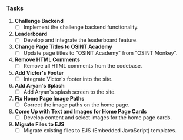 ### Tasks

1. **Challenge Backend**
   - [ ] Implement the challenge backend functionality.

2. **Leaderboard**
   - [ ] Develop and integrate the leaderboard feature.

3. **Change Page Titles to OSINT Academy**
   - [ ] Update page titles to "OSINT Academy" from "OSINT Monkey".

4. **Remove HTML Comments**
   - [ ] Remove all HTML comments from the codebase.

5. **Add Victor's Footer**
   - [ ] Integrate Victor's footer into the site.

6. **Add Aryan's Splash**
   - [ ] Add Aryan's splash screen to the site.

7. **Fix Home Page Image Paths**
   - [ ] Correct the image paths on the home page.

8. **Come Up with Text and Images for Home Page Cards**
   - [ ] Develop content and select images for the home page cards.

9. **Migrate Files to EJS**
   - [ ] Migrate existing files to EJS (Embedded JavaScript) templates.
